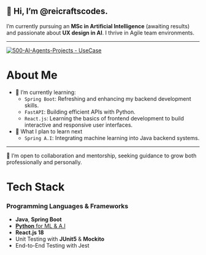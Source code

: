 ## 👋 Hi, I’m @reicraftscodes.

I’m currently pursuing an **MSc in Artificial Intelligence** (awaiting results) and passionate about **UX design in AI**. I thrive in Agile team environments.

---

[![500-AI-Agents-Projects - UseCase](https://img.shields.io/badge/machine--learning--projects-repository-2ea44f?logo=https%3A%2F%2Fstatic-00.iconduck.com%2Fassets.00%2Frobot-emoji-2048x2044-kay057lt.png&logoColor=2ea44f)](https://github.com/reicraftscodes/python-machine-learning-projects)

# About Me
- 🚀 I’m currently learning:
  - `Spring Boot`: Refreshing and enhancing my backend development skills.  
  - `FastAPI`: Building efficient APIs with Python.  
  - `React.js`: Learning the basics of frontend development to build interactive and responsive user interfaces.
- 🎯 What I plan to learn next
  - `Spring A.I`: Integrating machine learning into Java backend systems.  
---

👯 I’m open to collaboration and mentorship, seeking guidance to grow both professionally and personally.

# Tech Stack

### Programming Languages & Frameworks
- **Java**, **Spring Boot**  
- [**Python** for ML & A.I](https://github.com/reicraftscodes/python-machine-learning-projects)
- **React.js 18**  
- Unit Testing with **JUnit5** & **Mockito**  
- End-to-End Testing with Jest




